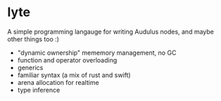 # lyte

A simple programming langauge for writing Audulus nodes, and maybe other things too :)

- "dynamic ownership" mememory management, no GC
- function and operator overloading
- generics
- familiar syntax (a mix of rust and swift)
- arena allocation for realtime
- type inference
